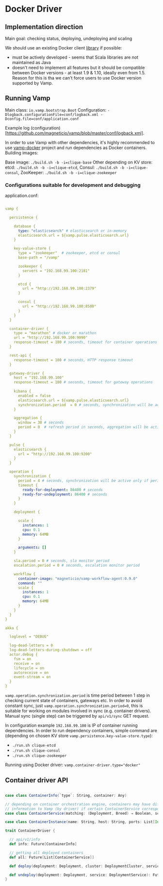 # Docker Driver

## Implementation direction

Main goal: checking status, deploying, undeploying and scaling

We should use an existing Docker client [library](https://docs.docker.com/engine/reference/api/remote_api_client_libraries/) if possible:

- must be actively developed - seems that Scala libraries are not maintained as Java
- doesn't need to implement all features but it should be compatible between Docker versions - at least 1.9 & 1.10, ideally even from 1.5. Reason for this is tha we can't force users to use Docker version supported by Vamp.

## Running Vamp

Main class: `io.vamp.bootstrap.Boot`
Configuration: `-Dlogback.configurationFile=conf/logback.xml -Dconfig.file=conf/application.conf`

Example log (configuration)[https://github.com/magneticio/vamp/blob/master/conf/logback.xml].

In order to use Vamp with other dependencies, it's highly recommended to use [vamp-docker](https://github.com/magneticio/vamp-docker) project and run dependencies as Docker containers.
Building images:

Base image: `./build.sh -b -i=clique-base`
Other depending on KV store: etcd: `./build.sh -b -i=clique-etcd`, Consul: `./build.sh -b -i=clique-consul`, ZooKeeper: `./build.sh -b -i=clique-zookeeper`

### Configurations suitable for development and debugging

application.conf: 

```yaml

vamp {

  persistence {

    database {
      type: "elasticsearch" # elasticsearch or in-memory
      elasticsearch.url = ${vamp.pulse.elasticsearch.url}
    }

    key-value-store {
      type = "zookeeper"  # zookeeper, etcd or consul
      base-path = "/vamp"

      zookeeper {
        servers = "192.168.99.100:2181"
      }

      etcd {
        url = "http://192.168.99.100:2379"
      }

      consul {
        url = "http://192.168.99.100:8500"
      }
    }
  }

  container-driver {
    type = "marathon" # docker or marathon
    url = "http://192.168.99.100:9090"
    response-timeout = 180 # seconds, timeout for container operations
  }

  rest-api {
    response-timeout = 180 # seconds, HTTP response timeout
  }

  gateway-driver {
    host = "192.168.99.100"
    response-timeout = 180 # seconds, timeout for gateway operations
    
    kibana {
      enabled = false
      elasticsearch.url = ${vamp.pulse.elasticsearch.url}
      synchronization.period  = 0 # seconds, synchronization will be active only if period is greater than 0
    }

    aggregation {
      window = 30 # seconds
      period = 0  # refresh period in seconds, aggregation will be active only if greater than 0
    }
  }

  pulse {
    elasticsearch {
      url = "http://192.168.99.100:9200"
    }
  }

  operation {
    synchronization {
      period = 4 # seconds, synchronization will be active only if period is greater than 0
      timeout {
        ready-for-deployment: 86400 # seconds
        ready-for-undeployment: 86400 # seconds
      }
    }

    deployment {

      scale {
        instances: 1
        cpu: 0.1
        memory: 64MB
      }

      arguments: []
    }

    sla.period = 0 # seconds, sla monitor period
    escalation.period = 0 # seconds, escalation monitor period

    workflow {
      container-image: "magneticio/vamp-workflow-agent:0.9.0"
      command: ""
      scale {
        instances: 1
        cpu: 0.1
        memory: 64MB
      }
    }
  }
}

akka {

  loglevel = "DEBUG"

  log-dead-letters = 0
  log-dead-letters-during-shutdown = off
  actor.debug {
    fsm = on
    receive = on
    lifecycle = on
    autoreceive = on
    event-stream = on
  }
}
```

`vamp.operation.synchronization.period` is time period between 1 step in checking current state of containers, gateways etc.
In order to avoid constant sync, just `vamp.operation.synchronization.period=0`, this is suitable for working on modules involved in sync (e.g. container drivers).
Manual sync (single step) can be triggered by `api/v1/sync` GET request.

In configuration example `192.168.99.100` is IP of container running dependencies.
In order to run dependency containers, simple command are (depending on chosen KV store `vamp.persistence.key-value-store.type`):
- `./run.sh clique-etcd`
- `./run.sh clique-consul`
- `./run.sh clique-zookeeper`

Running using Docker driver: `vamp.container-driver.type="docker"`

## Container driver API

```scala

case class ContainerInfo(`type`: String, container: Any)

// depending on container orchestration engine, containers may have different IDs, 'matching' is a function that should provide
// information to Vamp (by driver) if certain ContainerService correspond to specified deployment & service. 
case class ContainerService(matching: (Deployment, Breed) ⇒ Boolean, scale: DefaultScale, instances: List[ContainerInstance])

case class ContainerInstance(name: String, host: String, ports: List[Int], deployed: Boolean)

trait ContainerDriver {

  // api/v1/info
  def info: Future[ContainerInfo]

  // getting all deployed containers
  def all: Future[List[ContainerService]]

  def deploy(deployment: Deployment, cluster: DeploymentCluster, service: DeploymentService, update: Boolean): Future[Any]

  def undeploy(deployment: Deployment, service: DeploymentService): Future[Any]
}

```
